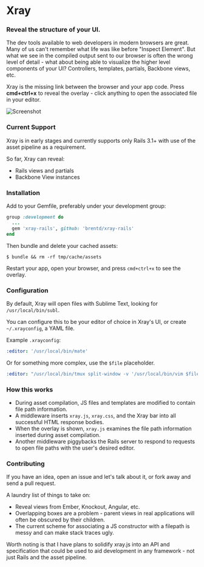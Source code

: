 # Xray

### Reveal the structure of your UI.

The dev tools available to web developers in modern browsers are great. Many of us can't remember what life was like before "Inspect Element". But what we see in the compiled output sent to our browser is often the wrong level of detail - what about being able to visualize the higher level components of your UI? Controllers, templates, partials, Backbone views, etc.

Xray is the missing link between the browser and your app code. Press **cmd+ctrl+x** to reveal the overlay - click anything to open the associated file in your editor.

![Screenshot](http://dl.dropbox.com/u/156655/Screenshots/xgf7ukh3fya-.png)

### Current Support

Xray is in early stages and currently supports only Rails 3.1+ with use of the asset pipeline as a requirement.

So far, Xray can reveal:

  * Rails views and partials
  * Backbone View instances

### Installation

Add to your Gemfile, preferably under your development group:

```ruby
group :development do
  ...
  gem 'xray-rails', github: 'brentd/xray-rails'
end
```

Then bundle and delete your cached assets:

```
$ bundle && rm -rf tmp/cache/assets
```

Restart your app, open your browser, and press `cmd+ctrl+x` to see the overlay.

### Configuration

By default, Xray will open files with Sublime Text, looking for `/usr/local/bin/subl`.

You can configure this to be your editor of choice in Xray's UI, or create `~/.xrayconfig`, a YAML file.

Example `.xrayconfig`:

```yaml
:editor: '/usr/local/bin/mate'
```

Or for something more complex, use the `$file` placeholder.

```yaml
:editor: "/usr/local/bin/tmux split-window -v '/usr/local/bin/vim $file'"
```

### How this works

* During asset compilation, JS files and templates are modified to contain file path information.
* A middleware inserts `xray.js`, `xray.css`, and the Xray bar into all successful HTML response bodies.
* When the overlay is shown, `xray.js` examines the file path information inserted during asset compilation.
* Another middleware piggybacks the Rails server to respond to requests to open file paths with the user's desired editor.

### Contributing

If you have an idea, open an issue and let's talk about it, or fork away and send a pull request.

A laundry list of things to take on:

  * Reveal views from Ember, Knockout, Angular, etc.
  * Overlapping boxes are a problem - parent views in real applications will often be obscured by their children.
  * The current scheme for associating a JS constructor with a filepath is messy and can make stack traces ugly.

Worth noting is that I have plans to solidify xray.js into an API and specification that could be used to aid development in any framework - not just Rails and the asset pipeline.
